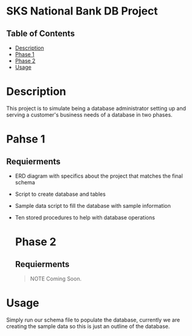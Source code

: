 # SKS National Bank DB Project

## Table of Contents
- [Description](#Description)
- [Phase 1](#Phase-1)
- [Phase 2](#Phase-2)
- [Usage](#Usage)

# Description
This project is to simulate being a database administrator setting up and serving a customer's business needs of a database in two phases. 

# Pahse 1
## Requierments
- ERD diagram with specifics about the project that matches the final schema
- Script to create database and tables
- Sample data script to fill the database with sample information
- Ten stored procedures to help with database operations

  # Phase 2
  ## Requierments
  > NOTE
  > Coming Soon.

# Usage
Simply run our schema file to populate the database, currently we are creating the sample data so this is just an outline of the database.
